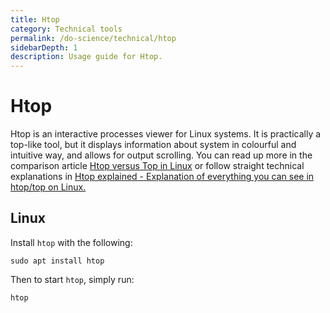 ```yaml
---
title: Htop
category: Technical tools
permalink: /do-science/technical/htop
sidebarDepth: 1
description: Usage guide for Htop.
---
```


# Htop

Htop is an interactive processes viewer for Linux systems.
It is practically a top-like tool, but it displays information
about system in colourful and intuitive way, and allows for
output scrolling. You can read up more in the comparison
article [Htop versus Top in Linux](https://www.tecmint.com/htop-vs-top-in-linux/)
or follow straight technical explanations in
[Htop explained - Explanation of everything you can see in htop/top on Linux.](https://peteris.rocks/blog/htop/)

## Linux

Install `htop` with the following:

```
sudo apt install htop
```

Then to start `htop`, simply run:

```
htop
```
